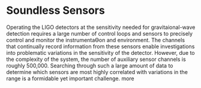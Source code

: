 
# Soundless Sensors

Operating the LIGO detectors at the sensitivity needed for gravitaional-wave detection requires a large 
number of control loops and sensors to precisely control and monitor the instrumentaƟon and 
environment. The channels that continually record information from these sensors enable 
investigations into problematic variations in the sensitivity of the detector. However, due to the 
complexity of the system, the number of auxiliary sensor channels is roughly 500,000. Searching 
through such a large amount of data to determine which sensors are most highly correlated with 
variations in the range is a formidable yet important challenge. more



